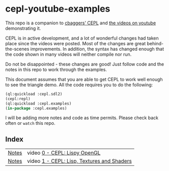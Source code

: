 # cepl-youtube-examples

This repo is a companion to [cbaggers' CEPL](https://github.com/cbaggers/cepl) and [the videos on youtube](https://www.youtube.com/user/CBaggers/videos) demonstrating it.

CEPL is in active development, and a lot of wonderful changes had taken place since the videos were posted.  Most of the changes are great behind-the-scenes improvements.  In addition, the syntax has changed enough that the code shown in many videos will neither compile nor run.

Do not be disappointed - these changes are good!  Just follow code and the notes in this repo to work through the examples.

This document assumes that you are able to get CEPL to work well enough to see the triangle demo.  All the code requires you to do the following:
```lisp
(ql:quickload :cepl.sdl2)
(cepl:repl)
(ql:quickload :cepl.examples)
(in-package :cepl.examples)
```
I will be adding more notes and code as time permits.  Please check back often or `watch` this repo.

## Index

|              |            |
| ------------ |:---------- |
| [Notes](vid0.md) | video [0 - CEPL: Lispy OpenGL](https://www.youtube.com/watch?v=a2tTpjGOhjw) |
| [Notes](vid1.md) | video [1 - CEPL: Lisp, Textures and Shaders](https://www.youtube.com/watch?v=I0kWZP9L9Kc) |




